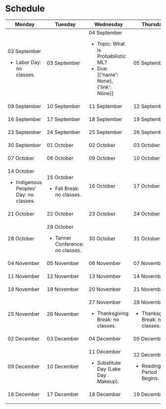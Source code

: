 # Schedule

<table class="table course_calendar">
  <tbody>
    <thead>
      <tr class="col_headers dark_row">
        <th scope="col">Monday</th>
        <th scope="col">Tuesday</th>
        <th scope="col">Wednesday</th>
        <th scope="col">Thursday</th>
        <th scope="col">Friday</th>
      </tr>
    </thead>
    <tr class="light_row">
      <td class="holiday new_month">
        <span class="date_label_day">02</span>
        <span class="date_label_month">September</span>
        <ul class="day_agenda">
          <li>
            <span class="day_note">Labor Day: no classes.</span>
          </li>
        </ul>
      </td>
      <td class="normalday">
        <span class="date_label_day">03</span>
        <span class="date_label_month">September</span>
        <ul class="day_agenda"></ul>
      </td>
      <td class="normalday">
        <span class="date_label_day">04</span>
        <span class="date_label_month">September</span>
        <ul class="day_agenda">
          <li>Topic: What is Probabilistic ML?</li>
          <li>Due: [{'name': None}, {'link': None}]</li>
        </ul>
      </td>
      <td class="normalday">
        <span class="date_label_day">05</span>
        <span class="date_label_month">September</span>
        <ul class="day_agenda"></ul>
      </td>
      <td class="normalday">
        <span class="date_label_day">06</span>
        <span class="date_label_month">September</span>
        <ul class="day_agenda"></ul>
      </td>
    </tr>
    <tr class="light_row">
      <td class="normalday">
        <span class="date_label_day">09</span>
        <span class="date_label_month">September</span>
        <ul class="day_agenda"></ul>
      </td>
      <td class="normalday">
        <span class="date_label_day">10</span>
        <span class="date_label_month">September</span>
        <ul class="day_agenda"></ul>
      </td>
      <td class="normalday">
        <span class="date_label_day">11</span>
        <span class="date_label_month">September</span>
        <ul class="day_agenda"></ul>
      </td>
      <td class="normalday">
        <span class="date_label_day">12</span>
        <span class="date_label_month">September</span>
        <ul class="day_agenda"></ul>
      </td>
      <td class="normalday">
        <span class="date_label_day">13</span>
        <span class="date_label_month">September</span>
        <ul class="day_agenda"></ul>
      </td>
    </tr>
    <tr class="light_row">
      <td class="normalday">
        <span class="date_label_day">16</span>
        <span class="date_label_month">September</span>
        <ul class="day_agenda"></ul>
      </td>
      <td class="normalday">
        <span class="date_label_day">17</span>
        <span class="date_label_month">September</span>
        <ul class="day_agenda"></ul>
      </td>
      <td class="normalday">
        <span class="date_label_day">18</span>
        <span class="date_label_month">September</span>
        <ul class="day_agenda"></ul>
      </td>
      <td class="normalday">
        <span class="date_label_day">19</span>
        <span class="date_label_month">September</span>
        <ul class="day_agenda"></ul>
      </td>
      <td class="normalday">
        <span class="date_label_day">20</span>
        <span class="date_label_month">September</span>
        <ul class="day_agenda"></ul>
      </td>
    </tr>
    <tr class="light_row">
      <td class="normalday">
        <span class="date_label_day">23</span>
        <span class="date_label_month">September</span>
        <ul class="day_agenda"></ul>
      </td>
      <td class="normalday">
        <span class="date_label_day">24</span>
        <span class="date_label_month">September</span>
        <ul class="day_agenda"></ul>
      </td>
      <td class="normalday">
        <span class="date_label_day">25</span>
        <span class="date_label_month">September</span>
        <ul class="day_agenda"></ul>
      </td>
      <td class="normalday">
        <span class="date_label_day">26</span>
        <span class="date_label_month">September</span>
        <ul class="day_agenda"></ul>
      </td>
      <td class="normalday">
        <span class="date_label_day">27</span>
        <span class="date_label_month">September</span>
        <ul class="day_agenda"></ul>
      </td>
    </tr>
    <tr class="light_row">
      <td class="normalday">
        <span class="date_label_day">30</span>
        <span class="date_label_month">September</span>
        <ul class="day_agenda"></ul>
      </td>
      <td class="normalday new_month">
        <span class="date_label_day">01</span>
        <span class="date_label_month">October</span>
        <ul class="day_agenda"></ul>
      </td>
      <td class="normalday">
        <span class="date_label_day">02</span>
        <span class="date_label_month">October</span>
        <ul class="day_agenda"></ul>
      </td>
      <td class="normalday">
        <span class="date_label_day">03</span>
        <span class="date_label_month">October</span>
        <ul class="day_agenda"></ul>
      </td>
      <td class="normalday">
        <span class="date_label_day">04</span>
        <span class="date_label_month">October</span>
        <ul class="day_agenda"></ul>
      </td>
    </tr>
    <tr class="light_row">
      <td class="normalday">
        <span class="date_label_day">07</span>
        <span class="date_label_month">October</span>
        <ul class="day_agenda"></ul>
      </td>
      <td class="normalday">
        <span class="date_label_day">08</span>
        <span class="date_label_month">October</span>
        <ul class="day_agenda"></ul>
      </td>
      <td class="normalday">
        <span class="date_label_day">09</span>
        <span class="date_label_month">October</span>
        <ul class="day_agenda"></ul>
      </td>
      <td class="normalday">
        <span class="date_label_day">10</span>
        <span class="date_label_month">October</span>
        <ul class="day_agenda"></ul>
      </td>
      <td class="normalday">
        <span class="date_label_day">11</span>
        <span class="date_label_month">October</span>
        <ul class="day_agenda"></ul>
      </td>
    </tr>
    <tr class="light_row">
      <td class="holiday">
        <span class="date_label_day">14</span>
        <span class="date_label_month">October</span>
        <ul class="day_agenda">
          <li>
            <span class="day_note">Indigenous Peoples’ Day: no classes.</span>
          </li>
        </ul>
      </td>
      <td class="holiday">
        <span class="date_label_day">15</span>
        <span class="date_label_month">October</span>
        <ul class="day_agenda">
          <li>
            <span class="day_note">Fall Break: no classes.</span>
          </li>
        </ul>
      </td>
      <td class="normalday">
        <span class="date_label_day">16</span>
        <span class="date_label_month">October</span>
        <ul class="day_agenda"></ul>
      </td>
      <td class="normalday">
        <span class="date_label_day">17</span>
        <span class="date_label_month">October</span>
        <ul class="day_agenda"></ul>
      </td>
      <td class="normalday">
        <span class="date_label_day">18</span>
        <span class="date_label_month">October</span>
        <ul class="day_agenda"></ul>
      </td>
    </tr>
    <tr class="light_row">
      <td class="normalday">
        <span class="date_label_day">21</span>
        <span class="date_label_month">October</span>
        <ul class="day_agenda"></ul>
      </td>
      <td class="normalday">
        <span class="date_label_day">22</span>
        <span class="date_label_month">October</span>
        <ul class="day_agenda"></ul>
      </td>
      <td class="normalday">
        <span class="date_label_day">23</span>
        <span class="date_label_month">October</span>
        <ul class="day_agenda"></ul>
      </td>
      <td class="normalday">
        <span class="date_label_day">24</span>
        <span class="date_label_month">October</span>
        <ul class="day_agenda"></ul>
      </td>
      <td class="normalday">
        <span class="date_label_day">25</span>
        <span class="date_label_month">October</span>
        <ul class="day_agenda"></ul>
      </td>
    </tr>
    <tr class="light_row">
      <td class="normalday">
        <span class="date_label_day">28</span>
        <span class="date_label_month">October</span>
        <ul class="day_agenda"></ul>
      </td>
      <td class="holiday">
        <span class="date_label_day">29</span>
        <span class="date_label_month">October</span>
        <ul class="day_agenda">
          <li>
            <span class="day_note">Tanner Conference: no classes.</span>
          </li>
        </ul>
      </td>
      <td class="normalday">
        <span class="date_label_day">30</span>
        <span class="date_label_month">October</span>
        <ul class="day_agenda"></ul>
      </td>
      <td class="normalday">
        <span class="date_label_day">31</span>
        <span class="date_label_month">October</span>
        <ul class="day_agenda"></ul>
      </td>
      <td class="normalday new_month">
        <span class="date_label_day">01</span>
        <span class="date_label_month">November</span>
        <ul class="day_agenda"></ul>
      </td>
    </tr>
    <tr class="light_row">
      <td class="normalday">
        <span class="date_label_day">04</span>
        <span class="date_label_month">November</span>
        <ul class="day_agenda"></ul>
      </td>
      <td class="normalday">
        <span class="date_label_day">05</span>
        <span class="date_label_month">November</span>
        <ul class="day_agenda"></ul>
      </td>
      <td class="normalday">
        <span class="date_label_day">06</span>
        <span class="date_label_month">November</span>
        <ul class="day_agenda"></ul>
      </td>
      <td class="normalday">
        <span class="date_label_day">07</span>
        <span class="date_label_month">November</span>
        <ul class="day_agenda"></ul>
      </td>
      <td class="normalday">
        <span class="date_label_day">08</span>
        <span class="date_label_month">November</span>
        <ul class="day_agenda"></ul>
      </td>
    </tr>
    <tr class="light_row">
      <td class="normalday">
        <span class="date_label_day">11</span>
        <span class="date_label_month">November</span>
        <ul class="day_agenda"></ul>
      </td>
      <td class="normalday">
        <span class="date_label_day">12</span>
        <span class="date_label_month">November</span>
        <ul class="day_agenda"></ul>
      </td>
      <td class="normalday">
        <span class="date_label_day">13</span>
        <span class="date_label_month">November</span>
        <ul class="day_agenda"></ul>
      </td>
      <td class="normalday">
        <span class="date_label_day">14</span>
        <span class="date_label_month">November</span>
        <ul class="day_agenda"></ul>
      </td>
      <td class="normalday">
        <span class="date_label_day">15</span>
        <span class="date_label_month">November</span>
        <ul class="day_agenda"></ul>
      </td>
    </tr>
    <tr class="light_row">
      <td class="normalday">
        <span class="date_label_day">18</span>
        <span class="date_label_month">November</span>
        <ul class="day_agenda"></ul>
      </td>
      <td class="normalday">
        <span class="date_label_day">19</span>
        <span class="date_label_month">November</span>
        <ul class="day_agenda"></ul>
      </td>
      <td class="normalday">
        <span class="date_label_day">20</span>
        <span class="date_label_month">November</span>
        <ul class="day_agenda"></ul>
      </td>
      <td class="normalday">
        <span class="date_label_day">21</span>
        <span class="date_label_month">November</span>
        <ul class="day_agenda"></ul>
      </td>
      <td class="normalday">
        <span class="date_label_day">22</span>
        <span class="date_label_month">November</span>
        <ul class="day_agenda"></ul>
      </td>
    </tr>
    <tr class="light_row">
      <td class="normalday">
        <span class="date_label_day">25</span>
        <span class="date_label_month">November</span>
        <ul class="day_agenda"></ul>
      </td>
      <td class="normalday">
        <span class="date_label_day">26</span>
        <span class="date_label_month">November</span>
        <ul class="day_agenda"></ul>
      </td>
      <td class="holiday">
        <span class="date_label_day">27</span>
        <span class="date_label_month">November</span>
        <ul class="day_agenda">
          <li>
            <span class="day_note">Thanksgiving Break: no classes.</span>
          </li>
        </ul>
      </td>
      <td class="holiday">
        <span class="date_label_day">28</span>
        <span class="date_label_month">November</span>
        <ul class="day_agenda">
          <li>
            <span class="day_note">Thanksgiving Break: no classes.</span>
          </li>
        </ul>
      </td>
      <td class="holiday">
        <span class="date_label_day">29</span>
        <span class="date_label_month">November</span>
        <ul class="day_agenda">
          <li>
            <span class="day_note">Thanksgiving Break: no classes.</span>
          </li>
        </ul>
      </td>
    </tr>
    <tr class="light_row">
      <td class="normalday new_month">
        <span class="date_label_day">02</span>
        <span class="date_label_month">December</span>
        <ul class="day_agenda"></ul>
      </td>
      <td class="normalday">
        <span class="date_label_day">03</span>
        <span class="date_label_month">December</span>
        <ul class="day_agenda"></ul>
      </td>
      <td class="normalday">
        <span class="date_label_day">04</span>
        <span class="date_label_month">December</span>
        <ul class="day_agenda"></ul>
      </td>
      <td class="normalday">
        <span class="date_label_day">05</span>
        <span class="date_label_month">December</span>
        <ul class="day_agenda"></ul>
      </td>
      <td class="normalday">
        <span class="date_label_day">06</span>
        <span class="date_label_month">December</span>
        <ul class="day_agenda"></ul>
      </td>
    </tr>
    <tr class="light_row">
      <td class="normalday">
        <span class="date_label_day">09</span>
        <span class="date_label_month">December</span>
        <ul class="day_agenda"></ul>
      </td>
      <td class="normalday">
        <span class="date_label_day">10</span>
        <span class="date_label_month">December</span>
        <ul class="day_agenda"></ul>
      </td>
      <td class="holiday">
        <span class="date_label_day">11</span>
        <span class="date_label_month">December</span>
        <ul class="day_agenda">
          <li>
            <span class="day_note">Substitute Day (Lake Day Makeup).</span>
          </li>
        </ul>
      </td>
      <td class="holiday">
        <span class="date_label_day">12</span>
        <span class="date_label_month">December</span>
        <ul class="day_agenda">
          <li>
            <span class="day_note">Reading Period Begins.</span>
          </li>
        </ul>
      </td>
      <td class="normalday">
        <span class="date_label_day">13</span>
        <span class="date_label_month">December</span>
        <ul class="day_agenda"></ul>
      </td>
    </tr>
    <tr class="light_row">
      <td class="normalday">
        <span class="date_label_day">16</span>
        <span class="date_label_month">December</span>
        <ul class="day_agenda"></ul>
      </td>
      <td class="normalday">
        <span class="date_label_day">17</span>
        <span class="date_label_month">December</span>
        <ul class="day_agenda"></ul>
      </td>
      <td class="normalday">
        <span class="date_label_day">18</span>
        <span class="date_label_month">December</span>
        <ul class="day_agenda"></ul>
      </td>
      <td class="normalday">
        <span class="date_label_day">19</span>
        <span class="date_label_month">December</span>
        <ul class="day_agenda"></ul>
      </td>
      <td class="normalday">
        <span class="date_label_day">20</span>
        <span class="date_label_month">December</span>
        <ul class="day_agenda"></ul>
      </td>
    </tr>
  </tbody>
</table>
